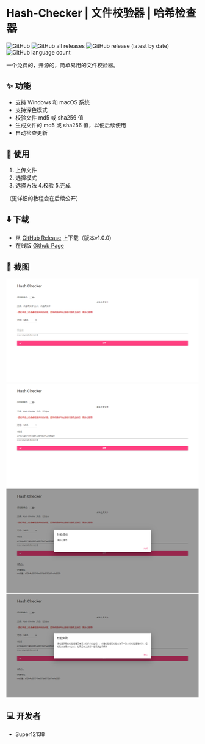# Hash-Checker | 文件校验器 | 哈希检查器
![GitHub](https://img.shields.io/github/license/Super12138/Hash-Checker?style=flat-square)
![GitHub all releases](https://img.shields.io/github/downloads/Super12138/Hash-Checker/total?style=flat-square)
![GitHub release (latest by date)](https://img.shields.io/github/v/release/Super12138/Hash-Checker?style=flat-square)
![GitHub language count](https://img.shields.io/github/languages/count/Super12138/Hash-Checker?style=flat-square)

一个免费的，开源的，简单易用的文件校验器。

## ✨ 功能
- 支持 Windows 和 macOS 系统
- 支持深色模式
- 校验文件 md5 或 sha256 值
- 生成文件的 md5 或 sha256 值，以便后续使用
- 自动检查更新

## 📒 使用
1. 上传文件
2. 选择模式
3. 选择方法
4.校验
5.完成

（更详细的教程会在后续公开）

## ⬇️ 下载
- 从 [GitHub Release](https://github.com/Super12138/Hash-Checker/releases) 上下载（版本v1.0.0）
- 在线版 [Github Page](https://super12138.github.io/Hash-Checker/)
## 📸 截图
![](docs/Screenshot%20-%201.png)
<br>
![](docs/Screenshot%20-%202.png)
<br>
![](docs/Screenshot%20-%203.png)
<br>
![](docs/Screenshot%20-%204.png)

## 💻 开发者
- Super12138
